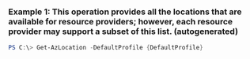 ### Example 1: This operation provides all the locations that are available for resource providers; however, each resource provider may support a subset of this list. (autogenerated)
```powershell
PS C:\> Get-AzLocation -DefaultProfile {DefaultProfile}
```

